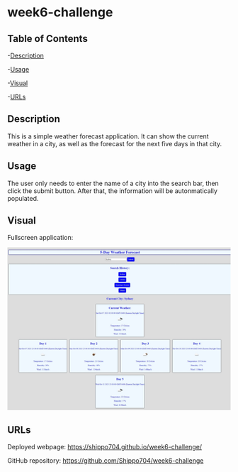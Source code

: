 # week6-challenge

## Table of Contents

-[Description](#description)

-[Usage](#usage)

-[Visual](#visual)

-[URLs](#urls)

## Description

This is a simple weather forecast application. It can show the current weather in a city, as well as the forecast for the next five days in that city.

## Usage

The user only needs to enter the name of a city into the search bar, then click the submit button. After that, the information will be autonmatically populated.

## Visual

Fullscreen application:

![This is an image of the fullscreen webpage](./images/weatherAppFullScreen.jpeg)

## URLs

Deployed webpage: https://shippo704.github.io/week6-challenge/

GitHub repository: https://github.com/Shippo704/week6-challenge
